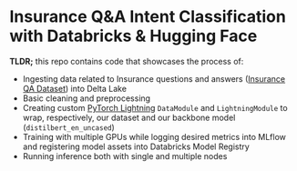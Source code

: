 # Insurance Q&A Intent Classification with Databricks & Hugging Face

**TLDR;** this repo contains code that showcases the process of:
* Ingesting data related to Insurance questions and answers ([Insurance QA Dataset](https://github.com/shuzi/insuranceQA)) into Delta Lake
* Basic cleaning and preprocessing
* Creating custom [PyTorch Lightning](https://www.pytorchlightning.ai/) `DataModule` and `LightningModule` to wrap, respectively, our dataset and our backbone model (`distilbert_en_uncased`)
* Training with multiple GPUs while logging desired metrics into MLflow and registering model assets into Databricks Model Registry
* Running inference both with single and multiple nodes
